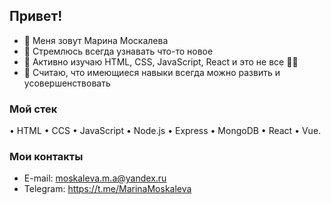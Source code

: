 ## Привет!
- 👋 Меня зовут Марина Москалева
- 👀 Стремлюсь всегда узнавать что-то новое 
- 🌱 Активно изучаю HTML, CSS, JavaScript, React и это не все 🐱‍🏍
- 💞️ Считаю, что имеющиеся навыки всегда можно развить и усовершенствовать

### Мой стек
• HTML • CCS • JavaScript • Node.js • Express • MongoDB • React • Vue.

### Мои контакты
- E-mail: moskaleva.m.a@yandex.ru
- Telegram: https://t.me/MarinaMoskaleva
